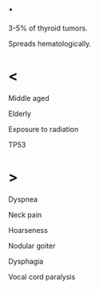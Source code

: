 # .

3-5% of thyroid tumors.

Spreads hematologically.

# <

Middle aged

Elderly

Exposure to radiation

TP53

# >

Dyspnea

Neck pain

Hoarseness

Nodular goiter

Dysphagia

Vocal cord paralysis
